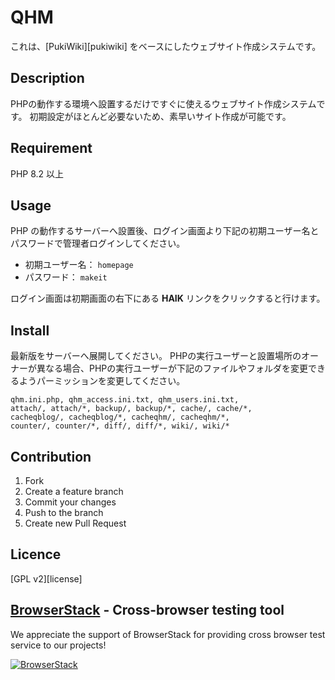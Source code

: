 QHM
====

これは、[PukiWiki][pukiwiki] をベースにしたウェブサイト作成システムです。

## Description

PHPの動作する環境へ設置するだけですぐに使えるウェブサイト作成システムです。
初期設定がほとんど必要ないため、素早いサイト作成が可能です。


## Requirement

PHP 8.2 以上

## Usage

PHP の動作するサーバーへ設置後、ログイン画面より下記の初期ユーザー名とパスワードで管理者ログインしてください。

- 初期ユーザー名： `homepage`
- パスワード： `makeit`

ログイン画面は初期画面の右下にある **HAIK** リンクをクリックすると行けます。


## Install

最新版をサーバーへ展開してください。
PHPの実行ユーザーと設置場所のオーナーが異なる場合、PHPの実行ユーザーが下記のファイルやフォルダを変更できるようパーミッションを変更してください。

```
qhm.ini.php, qhm_access.ini.txt, qhm_users.ini.txt,
attach/, attach/*, backup/, backup/*, cache/, cache/*,
cacheqblog/, cacheqblog/*, cacheqhm/, cacheqhm/*,
counter/, counter/*, diff/, diff/*, wiki/, wiki/*
```

## Contribution

1. Fork
2. Create a feature branch
3. Commit your changes
4. Push to the branch
5. Create new Pull Request

## Licence

[GPL v2][license]


## [BrowserStack](https://www.browserstack.com/) - Cross-browser testing tool

We appreciate the support of BrowserStack for providing cross browser test service to our projects!

[![BrowserStack](https://user-images.githubusercontent.com/808888/38138970-68707288-3468-11e8-904d-907049942f19.png)](https://www.browserstack.com/)


